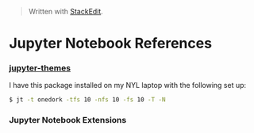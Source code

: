 > Written with [StackEdit](https://stackedit.io/).

# Jupyter Notebook References

### **[jupyter-themes](https://github.com/dunovank/jupyter-themes)**

I have this package installed on my NYL laptop with the following set up:

```bash
$ jt -t onedork -tfs 10 -nfs 10 -fs 10 -T -N
```

### Jupyter Notebook Extensions


<!--stackedit_data:
eyJoaXN0b3J5IjpbLTIzNzQwOTY2NV19
-->